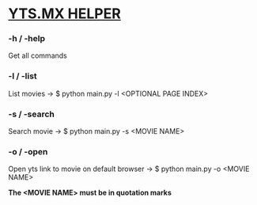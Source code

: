 # <ins>YTS.MX HELPER</ins>
### -h / -help
Get all commands
### -l / -list
List  movies -> $ python main.py -l <OPTIONAL PAGE INDEX\>
### -s / -search
Search movie -> $ python main.py -s <MOVIE NAME\>
### -o / -open
Open yts link to movie on default browser -> $ python main.py -o <MOVIE NAME\>

**The <MOVIE NAME\> must be in quotation marks**
